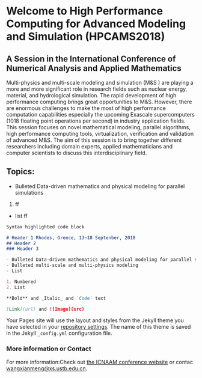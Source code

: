 # Welcome to High Performance Computing for Advanced Modeling and Simulation (HPCAMS2018)
## A Session in the International Conference of Numerical Analysis and Applied Mathematics


Multi-physics and multi-scale modeling and simulation (M&S ) are playing a more and more significant role in research fields such as nuclear energy, material, and hydrological simulation. The rapid development of high performance computing brings great opportunities to M&S. However, there are enormous challenges to make the most of high performance computation capabilities especially the upcoming Exascale supercomputers (1018 floating point operations per second) in industry application fields.    
This session focuses on novel mathematical modeling, parallel algorithms, high performance computing tools, virtualization, verification and validation of advanced M&S. The aim of this session is to bring together different researchers including domain experts, applied mathematicians and computer scientists to discuss this interdisciplinary field.
## Topics:
- Bulleted Data-driven mathematics and physical modeling for parallel simulations
1. ff
- list  ff

```markdown
Syntax highlighted code block

# Header 1 Rhodes, Greece, 13~18 Septenber, 2018
## Header 2
### Header 3

- Bulleted Data-driven mathematics and physical modeling for parallel simulations
- Bulleted multi-scale and multi-physics modeling
- List

1. Numbered
2. List

**Bold** and _Italic_ and `Code` text

[Link](url) and ![Image](src)
```



Your Pages site will use the layout and styles from the Jekyll theme you have selected in your [repository settings](https://github.com/hpcams/hpcams.github.io/settings). The name of this theme is saved in the Jekyll `_config.yml` configuration file.

### More information or Contact

For more information:Check out  [the ICNAAM conference website](http://icnaam.org/) or contac wangxianmeng@xs.ustb.edu.cn.
